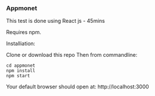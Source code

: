 ### Appmonet

This test is done using React js - 45mins

Requires npm.

Installiation:

Clone or download this repo
Then from commandline:
```
cd appmonet
npm install
npm start
```
Your default browser should open at:
http://localhost:3000
